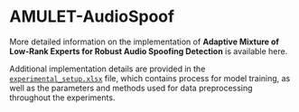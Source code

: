 # AMULET-AudioSpoof

More detailed information on the implementation of **Adaptive Mixture of Low-Rank Experts for Robust Audio Spoofing Detection** is available here.

Additional implementation details are provided in the [`experimental_setup.xlsx`](./experimental_setup.xlsx) file, which contains process for model training, as well as the parameters and methods used for data preprocessing throughout the experiments.
